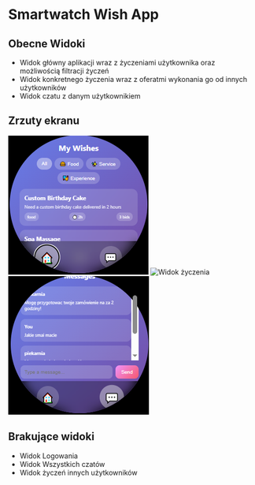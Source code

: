 # Smartwatch Wish App

## Obecne Widoki
- Widok główny aplikacji wraz z życzeniami użytkownika oraz możliwością filtracji życzeń
- Widok konkretnego życzenia wraz z oferatmi wykonania go od innych użytkowników
- Widok czatu z danym użytkownikiem

## Zrzuty ekranu
![Ekran główny](screenshots/Ekran_główny.png)
![Widok życzenia](screenshots/Widok_danego_życzenia.png)
![Widok Czatu](screenshots/Widok_Czatu.png)

## Brakujące widoki
- Widok Logowania
- Widok Wszystkich czatów
- Widok życzeń innych użytkowników
